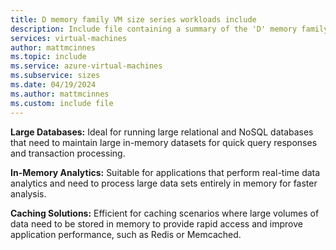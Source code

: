 ```yaml
---
title: D memory family VM size series workloads include
description: Include file containing a summary of the 'D' memory family's potential workloads.
services: virtual-machines
author: mattmcinnes
ms.topic: include
ms.service: azure-virtual-machines
ms.subservice: sizes
ms.date: 04/19/2024
ms.author: mattmcinnes
ms.custom: include file
---
```

**Large Databases:** Ideal for running large relational and NoSQL databases that need to maintain large in-memory datasets for quick query responses and transaction processing.

**In-Memory Analytics:** Suitable for applications that perform real-time data analytics and need to process large data sets entirely in memory for faster analysis.

**Caching Solutions:** Efficient for caching scenarios where large volumes of data need to be stored in memory to provide rapid access and improve application performance, such as Redis or Memcached.